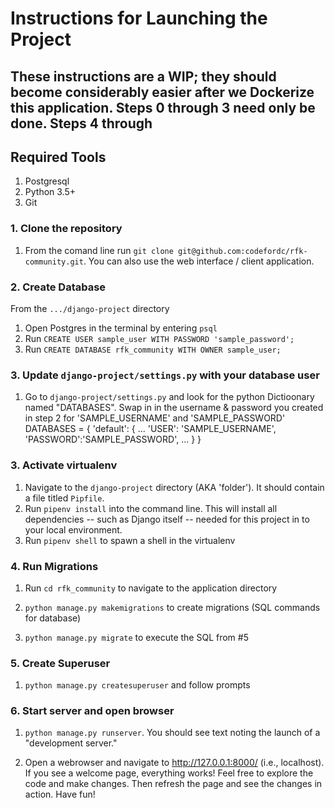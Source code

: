 # Instructions for Launching the Project


## These instructions are a WIP; they should become considerably easier after we Dockerize this application. Steps 0 through 3 need only be done. Steps 4 through 


## Required Tools 

1. Postgresql
2. Python 3.5+ 
3. Git


### 1. Clone the repository

1. From the comand line run `git clone git@github.com:codefordc/rfk-community.git`. You can also use the web interface / client application.


### 2. Create Database

From the `.../django-project` directory
1. Open Postgres in the terminal by entering `psql`
2. Run `CREATE USER sample_user WITH PASSWORD 'sample_password';`
3. Run `CREATE DATABASE rfk_community WITH OWNER sample_user;`

### 3. Update `django-project/settings.py` with your database user

1. Go to `django-project/settings.py` and look for the python Dictioonary named "DATABASES". Swap in in the username & password you created in step 2 for 'SAMPLE_USERNAME' and 'SAMPLE_PASSWORD' 
DATABASES = {
    'default': {
      ...
        'USER': 'SAMPLE_USERNAME',
        'PASSWORD':'SAMPLE_PASSWORD',
      ...
    }
}

### 3. Activate virtualenv

1. Navigate to the `django-project` directory (AKA 'folder'). It should contain a file titled `Pipfile`. 
2. Run `pipenv install` into the command line. This will install all dependencies -- such as Django itself -- needed for this project in to your local environment.
3. Run `pipenv shell` to spawn a shell in the virtualenv

### 4. Run Migrations
1. Run `cd rfk_community` to navigate to the application directory

2. `python manage.py makemigrations` to create migrations (SQL commands for database)

3. `python manage.py migrate` to execute the SQL from #5 

### 5. Create Superuser
1. `python manage.py createsuperuser` and follow prompts 

### 6. Start server and open browser

1. `python manage.py runserver`. You should see text noting the launch of a "development server."

2. Open a webrowser and navigate to http://127.0.0.1:8000/ (i.e., localhost). If you see a welcome page, everything works! Feel free to explore the code and make changes. Then refresh the page and see the changes in action. Have fun!
